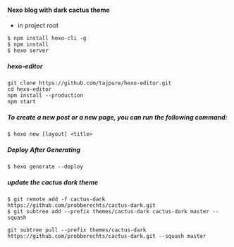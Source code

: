 #### Nexo blog with dark cactus theme
 - in project root
```
$ npm install hexo-cli -g
$ npm install
$ hexo server
```

##### hexo-editor
```
git clone https://github.com/tajpure/hexo-editor.git
cd hexo-editor
npm install --production
npm start
```

##### To create a new post or a new page, you can run the following command:
``` 
$ hexo new [layout] <title>
```

#####  Deploy After Generating
``` 
$ hexo generate --deploy
``` 

##### update the cactus dark theme
```
$ git remote add -f cactus-dark https://github.com/probberechts/cactus-dark.git
$ git subtree add --prefix themes/cactus-dark cactus-dark master --squash

git subtree pull --prefix themes/cactus-dark https://github.com/probberechts/cactus-dark.git --squash master
```